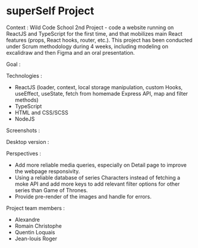 # superSelf Project

Context : Wild Code School 2nd Project - code a website running on ReactJS and TypeScript for the first time, and that mobilizes main React features (props, React hooks, router, etc.).
This project has been conducted under Scrum methodology during 4 weeks, including modeling on excalidraw and then Figma and an oral presentation. 

Goal : 

Technologies : 
- ReactJS (loader, context, local storage manipulation, custom Hooks, useEffect, useState, fetch from homemade Express API, map and filter methods)
- TypeScript
- HTML and CSS/SCSS
- NodeJS

Screenshots :

Desktop version :

Perspectives : 
- Add more reliable media queries, especially on Detail page to improve the webpage responsivity.
- Using a reliable database of series Characters instead of fetching a moke API and add more keys to add relevant filter options for other series than Game of Thrones.
- Provide pre-render of the images and handle for errors.

Project team members : 
- Alexandre
- Romain Christophe
- Quentin Loquais
- Jean-louis Roger
